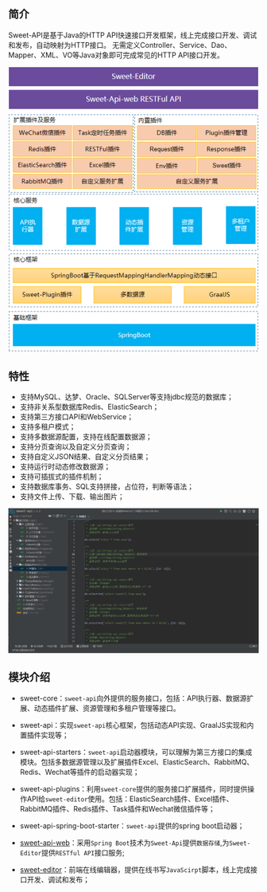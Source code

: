 ## 简介
Sweet-API是基于Java的HTTP API快速接口开发框架，线上完成接口开发、调试和发布，自动映射为HTTP接口。 无需定义Controller、Service、Dao、Mapper、XML、VO等Java对象即可完成常见的HTTP API接口开发。

![技术架构](./_media/platform.png ':size=40%')

## 特性
* 支持MySQL、达梦、Oracle、SQLServer等支持jdbc规范的数据库；
* 支持非关系型数据库Redis、ElasticSearch；
* 支持第三方接口API和WebService；
* 支持多租户模式；
* 支持多数据源配置，支持在线配置数据源；
* 支持分页查询以及自定义分页查询；
* 支持自定义JSON结果、自定义分页结果；
* 支持运行时动态修改数据源；
* 支持可插拔式的插件机制；
* 支持数据库事务、SQL支持拼接，占位符，判断等语法；
* 支持文件上传、下载、输出图片；

![技术架构](./_media/editor.png ':size=60%')

## 模块介绍

* sweet-core：`sweet-api`向外提供的服务接口，包括：API执行器、数据源扩展、动态插件扩展、资源管理和多租户管理等接口。

* sweet-api：实现`sweet-api`核心框架，包括动态API实现、GraalJS实现和内置插件实现等；

* sweet-api-starters：`sweet-api`启动器模块，可以理解为第三方接口的集成模块。包括多数据源管理以及扩展插件Excel、ElasticSearch、RabbitMQ、Redis、Wechat等插件的启动器实现；

* sweet-api-plugins：利用`sweet-core`提供的服务接口扩展插件，同时提供操作API给`sweet-editor`使用。包括：ElasticSearch插件、Excel插件、RabbitMQ插件、Redis插件、Task插件和Wechat微信插件等；

* sweet-api-spring-boot-starter：`sweet-api`提供的spring boot启动器；

* [sweet-api-web](./sweet-api-web)：采用`Spring Boot`技术为`Sweet-Api`提供`数据存储`,为`Sweet-Editor`提供`RESTful API`接口服务;

* [sweet-editor](./sweet-editor)：前端在线编辑器，提供在线书写`JavaScirpt`脚本，线上完成接口开发、调试和发布；